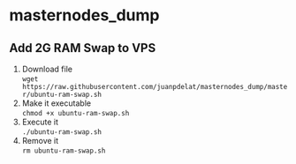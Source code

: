 # masternodes_dump

## Add 2G RAM Swap to VPS
1. Download file  
`wget https://raw.githubusercontent.com/juanpdelat/masternodes_dump/master/ubuntu-ram-swap.sh`  
2. Make it executable  
`chmod +x ubuntu-ram-swap.sh`  
3. Execute it  
`./ubuntu-ram-swap.sh`  
4. Remove it  
`rm ubuntu-ram-swap.sh`  